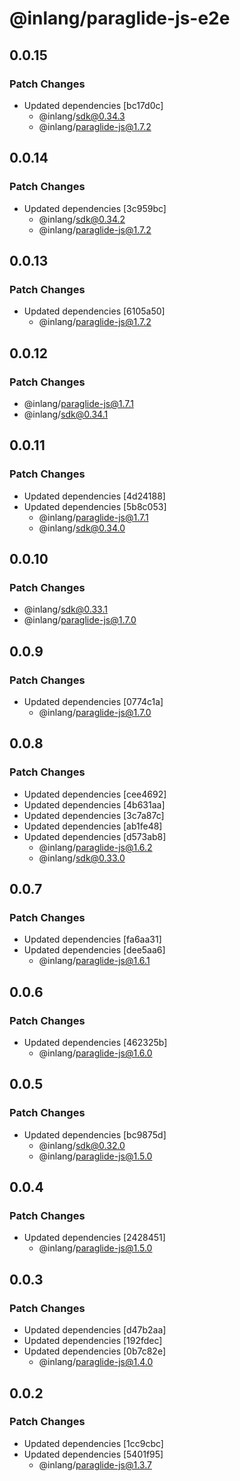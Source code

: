 # @inlang/paraglide-js-e2e

## 0.0.15

### Patch Changes

- Updated dependencies [bc17d0c]
  - @inlang/sdk@0.34.3
  - @inlang/paraglide-js@1.7.2

## 0.0.14

### Patch Changes

- Updated dependencies [3c959bc]
  - @inlang/sdk@0.34.2
  - @inlang/paraglide-js@1.7.2

## 0.0.13

### Patch Changes

- Updated dependencies [6105a50]
  - @inlang/paraglide-js@1.7.2

## 0.0.12

### Patch Changes

- @inlang/paraglide-js@1.7.1
- @inlang/sdk@0.34.1

## 0.0.11

### Patch Changes

- Updated dependencies [4d24188]
- Updated dependencies [5b8c053]
  - @inlang/paraglide-js@1.7.1
  - @inlang/sdk@0.34.0

## 0.0.10

### Patch Changes

- @inlang/sdk@0.33.1
- @inlang/paraglide-js@1.7.0

## 0.0.9

### Patch Changes

- Updated dependencies [0774c1a]
  - @inlang/paraglide-js@1.7.0

## 0.0.8

### Patch Changes

- Updated dependencies [cee4692]
- Updated dependencies [4b631aa]
- Updated dependencies [3c7a87c]
- Updated dependencies [ab1fe48]
- Updated dependencies [d573ab8]
  - @inlang/paraglide-js@1.6.2
  - @inlang/sdk@0.33.0

## 0.0.7

### Patch Changes

- Updated dependencies [fa6aa31]
- Updated dependencies [dee5aa6]
  - @inlang/paraglide-js@1.6.1

## 0.0.6

### Patch Changes

- Updated dependencies [462325b]
  - @inlang/paraglide-js@1.6.0

## 0.0.5

### Patch Changes

- Updated dependencies [bc9875d]
  - @inlang/sdk@0.32.0
  - @inlang/paraglide-js@1.5.0

## 0.0.4

### Patch Changes

- Updated dependencies [2428451]
  - @inlang/paraglide-js@1.5.0

## 0.0.3

### Patch Changes

- Updated dependencies [d47b2aa]
- Updated dependencies [192fdec]
- Updated dependencies [0b7c82e]
  - @inlang/paraglide-js@1.4.0

## 0.0.2

### Patch Changes

- Updated dependencies [1cc9cbc]
- Updated dependencies [5401f95]
  - @inlang/paraglide-js@1.3.7
